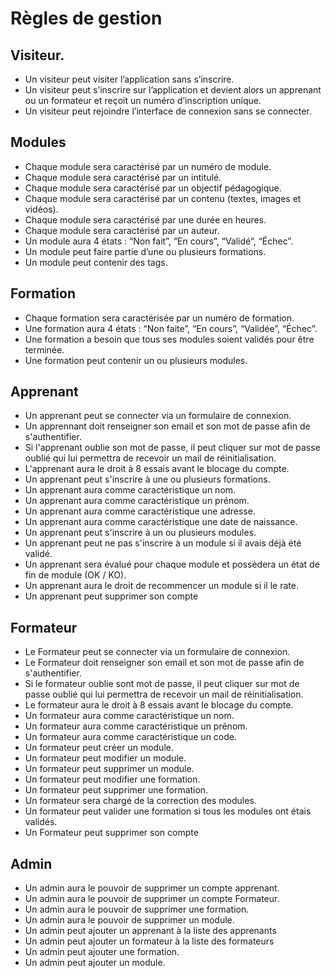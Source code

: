 # Règles de gestion



## Visiteur. 

- Un visiteur peut visiter l’application sans s’inscrire.
- Un visiteur peut s’inscrire sur l’application et devient alors un apprenant ou un formateur et reçoit un numéro d’inscription unique.
- Un visiteur peut rejoindre l’interface de connexion sans se connecter.


## Modules

- Chaque module sera caractérisé par un numéro de module.
- Chaque module sera caractérisé par un intitulé.
- Chaque module sera caractérisé par un objectif pédagogique.
- Chaque module sera caractérisé par un contenu (textes, images et vidéos).
- Chaque module sera caractérisé par une durée en heures.
- Chaque module sera caractérisé par un auteur.
- Un module aura 4 états : “Non fait”, “En cours”, “Validé”, “Échec”.
- Un module peut faire partie d’une ou plusieurs formations.
- Un module peut contenir des tags.


## Formation 

- Chaque formation sera caractérisée par un numéro de formation.
- Une formation aura 4 états : “Non faite”, “En cours”, “Validée”, “Échec”.
- Une formation a besoin que tous ses modules soient validés pour être terminée.
- Une formation peut contenir un ou plusieurs modules.


## Apprenant

- Un apprenant peut se connecter via un formulaire de connexion.
- Un apprennant doit renseigner son email et son mot de passe afin de s'authentifier.
- Si l'apprenant oublie son mot de passe, il peut cliquer sur mot de passe oublié  qui lui permettra de recevoir un mail de réinitialisation.
- L'apprenant aura le droit à 8 essais avant le blocage du compte.
- Un apprenant peut s'inscrire à une ou plusieurs formations.
- Un apprenant aura comme caractéristique un nom.
- Un apprenant aura comme caractéristique un prénom.
- Un apprenant aura comme caractéristique une adresse.
- Un apprenant aura comme caractéristique une date de naissance.
- Un apprenant peut s'inscrire à un ou plusieurs modules.
- Un apprenant peut ne pas s'inscrire à un module si il avais déjà été validé.
- Un apprenant sera évalué pour chaque module et possèdera un état de fin de module (OK / KO).
- Un apprenant aura le droit de recommencer un module si il le rate.
- Un apprenant peut supprimer son compte


## Formateur 

- Le Formateur peut se connecter via un formulaire de connexion.
- Le Formateur doit renseigner son email et son mot de passe afin de s'authentifier.
- Si le formateur oublie sont mot de passe, il peut cliquer sur mot de passe oublié  qui lui permettra de recevoir un mail de réinitialisation.
- Le formateur aura le droit à 8 essais avant le blocage du compte.
- Un formateur aura comme caractéristique un nom.
- Un formateur aura comme caractéristique un prénom.
- Un formateur aura comme caractéristique un code.
- Un formateur peut créer un module.
- Un formateur peut modifier un module.
- Un formateur peut supprimer un module.
- Un formateur peut modifier une formation.
- Un formateur peut supprimer une formation.
- Un formateur sera chargé de la correction des modules.
- Un formateur peut valider une formation si tous les modules ont étais validés.
- Un Formateur peut supprimer son compte


## Admin

- Un admin aura le pouvoir de supprimer un compte apprenant.
- Un admin aura le pouvoir de supprimer un compte Formateur.
- Un admin aura le pouvoir de supprimer une formation.
- Un admin aura le pouvoir de supprimer un module.
- Un admin peut ajouter un apprenant à la liste des apprenants
- Un admin peut ajouter un formateur à la liste des formateurs 
- Un admin peut ajouter une formation.
- Un admin peut ajouter un module.







